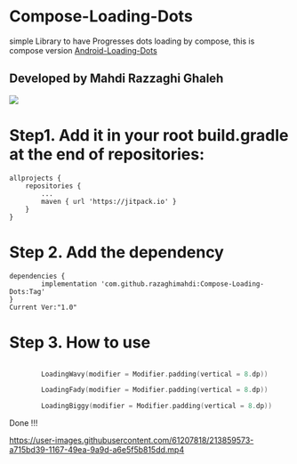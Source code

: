 # Compose-Loading-Dots
simple Library to have Progresses dots loading by compose, this is compose version [Android-Loading-Dots](https://github.com/razaghimahdi/Android-Loading-Dots)
## Developed by Mahdi Razzaghi Ghaleh

[![](https://jitpack.io/v/razaghimahdi/Compose-Loading-Dots.svg)](https://jitpack.io/#razaghimahdi/Compose-Loading-Dots)

# Step1. Add it in your root build.gradle at the end of repositories:
	allprojects {
		repositories {
			...
			maven { url 'https://jitpack.io' }
		}
	}

# Step 2. Add the dependency
	dependencies {
	        implementation 'com.github.razaghimahdi:Compose-Loading-Dots:Tag'
	}
	Current Ver:"1.0"

# Step 3. How to use
```kotlin

        LoadingWavy(modifier = Modifier.padding(vertical = 8.dp))

        LoadingFady(modifier = Modifier.padding(vertical = 8.dp))

        LoadingBiggy(modifier = Modifier.padding(vertical = 8.dp))

```

Done !!!


https://user-images.githubusercontent.com/61207818/213859573-a715bd39-1167-49ea-9a9d-a6e5f5b815dd.mp4

